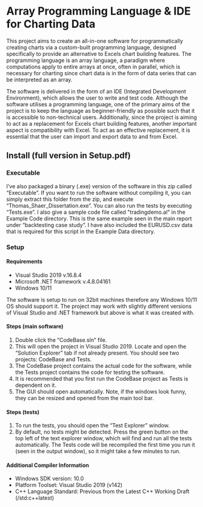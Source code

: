 # Array Programming Language & IDE for Charting Data

This project aims to create an all-in-one software for programmatically creating charts via a custom-built programming language, designed specifically to provide an alternative to Excels chart building features. The programming language is an array language, a paradigm where computations apply to entire arrays at once, often in parallel, which is necessary for charting since chart data is in the form of data series that can be interpreted as an array. 

The software is delivered in the form of an IDE (Integrated Development Environment), which allows the user to write and test code. Although the software utilises a programming language, one of the primary aims of the project is to keep the language as beginner-friendly as possible such that it is accessible to non-technical users. Additionally, since the project is aiming to act as a replacement for Excels chart building features, another important aspect is compatibility with Excel. To act as an effective replacement, it is essential that the user can import and export data to and from Excel.

## Install (full version in Setup.pdf)

### Executable
I’ve also packaged a binary (.exe) version of the software in this zip called “Executable”. If you want to run the software without compiling it, you can simply extract this folder from the zip, and execute “Thomas_Shaer_Dissertation.exe”. You can also run the tests by executing “Tests.exe”. I also give a sample code file called "tradingdemo.al" in the Example Code directory. This is the same example seen in the main report under “backtesting case study”. I have also included the EURUSD.csv data that is required for this script in the Example Data directory.

### Setup
#### Requirements

 - Visual Studio 2019 v.16.8.4
 - Microsoft .NET framework v.4.8.04161
 - Windows 10/11


The software is setup to run on 32bit machines therefore any Windows 10/11 OS should support it. The project may work with slightly different versions of Visual Studio and .NET framework but above is what it was created with.

#### Steps (main software)

 1. Double click the “CodeBase.sln” file.
 2. This will open the project in Visual Studio 2019. Locate and open the “Solution Explorer” tab if not already present. You should see two projects: CodeBase and Tests.
 3. The CodeBase project contains the actual code for the software, while the Tests project contains the code for testing the software.
 4. It is recommended that you first run the CodeBase project as Tests is dependent on it.
 5. The GUI should open automatically. Note, if the windows look funny, they can be resized and opened from the main tool bar.

#### Steps (tests)
1. To run the tests, you should open the “Test Explorer” window.
2. By default, no tests might be detected. Press the green button on the top left of the text explorer window, which will find and run all the tests automatically. The Tests code will be recompiled the first time you run it (seen in the output window), so it might take a few minutes to run.

#### Additional Compiler Information

 - Windows SDK version: 10.0
 - Platform Toolset: Visual Studio 2019 (v142)
 - C++ Language Standard: Previous from the Latest C++ Working Draft (/std:c++latest)
